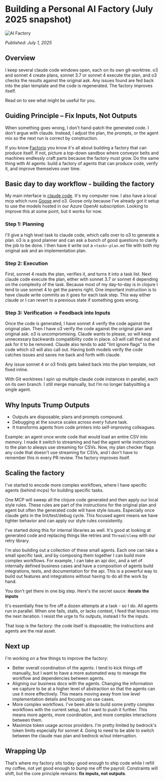 # Building a Personal AI Factory (July 2025 snapshot)

<img srcset="../images/posts/ai-factory-header-300w.jpg 300w,
             ../images/posts/ai-factory-header-400w.jpg 400w,
             ../images/posts/ai-factory-header.jpg 600w"
     sizes="(max-width: 400px) 300px,
            (max-width: 600px) 400px,
            600px"
     src="../images/posts/ai-factory-header.jpg"
     alt="AI Factory">

*Published: July 1, 2025*

## Overview

I keep several claude code windows open, each on its own git-worktree. o3 and sonnet 4 create plans, sonnet 3.7 or sonnet 4 execute the plan, and o3 checks the results against the original ask. Any issues found are fed back into the plan template and the code is regenerated. The factory improves itself.

Read on to see what might be useful for you.

## Guiding Principle – Fix Inputs, Not Outputs

When something goes wrong, I don't hand-patch the generated code. I don't argue with claude. Instead, I adjust the plan, the prompts, or the agent mix so the next run is correct by construction.

If you know [Factorio](https://factorio.com/) you know it's all about building a factory that can produce itself. If not, picture a top-down sandbox where conveyor belts and machines endlessly craft parts because the factory must grow. Do the same thing with AI agents: build a factory of agents that can produce code, verify it, and improve themselves over time.

## Basic day to day workflow - building the factory

My main interface is [claude code](https://claude.ai/code). It's my computer now. I also have a local mcp which runs [Goose](https://github.com/block/goose) and o3. Goose only because I've already got it setup to use the models hosted in our Azure OpenAI subscription. Looking to improve this at some point, but it works for now.

### Step 1: Planning
I'll give a high level task to claude code, which calls over to o3 to generate a plan. o3 is a good planner and can ask a bunch of good questions to clarify the job to be done. I then have it write out a `<task>-plan.md` file with both my original ask and an implementation plan. 

### Step 2: Execution
First, sonnet 4 reads the plan, verifies it, and turns it into a task list. Next claude code execute the plan, either with sonnet 3.7 or sonnet 4 depending on the complexity of the task. Because most of my day-to-day is in clojure I tend to use sonnet 4 to get the parens right.
One important instruction is to have claude write commits as it goes for each task step. This way either claude or I can revert to a previous state if something goes wrong.

### Step 3: Verification → Feedback into Inputs
Once the code is generated, I have sonnet 4 verify the code against the original plan. Then I have o3 verify the code against the original plan and original ask. o3 is uncompromising. Claude wants to please, so will keep unnecessary backwards compatibility code in place. o3 will call that out and ask for it to be removed. Claude also tends to add "lint ignore flags" to the code which o3 will also call out. Having both models verify the code catches issues and saves me back and forth with claude.

Any issue sonnet 4 or o3 finds gets baked back into the plan template, not fixed inline.

With Git worktrees I spin up multiple claude code instances in parallel, each on its own branch. I still merge manually, but I’m no longer babysitting a single agent.

## Why Inputs Trump Outputs

- Outputs are disposable; plans and prompts compound.
- Debugging at the source scales across every future task.
- It transforms agents from code printers into self-improving colleagues.

Example: an agent once wrote code that would load an entire CSV into memory. I made it switch to streaming and had the agent write instructions to the plan to always use streaming for CSVs. Now, my plan checker flags any code that doesn't use streaming for CSVs, and I don't have to remember this in every PR review. The factory improves itself.

## Scaling the factory

I've started to encode more complex workflows, where I have specific agents (behind mcps) for building specific tasks.

One MCP will sweep all the clojure code generated and then apply our local style rules. These rules are part of the instructions for the original plan and agent but often the generated code will have style issues. Especially once claude gets in the lint/test/debug cycle. This focused agent means we have tighter behavior and can apply our style rules consistently.

I've started doing this for internal libraries as well. It's good at looking at generated code and replacing things like retries and `Thread/sleep` with our retry library.

I'm also building out a collection of these small agents. Each one can take a small specific task, and by composing them together I can build more complex workflows. For example, I can take an api doc, and a set of internally defined business cases and have a composition of agents build integrations, tests, and documentation for the api. This is a powerful way to build out features and integrations without having to do all the work by hand.

You don't get there in one big step. Here's the secret sauce: **iterate the inputs**

It's essentially free to fire off a dozen attempts at a task - so I do. All agents run in parallel. When one fails, stalls, or lacks context, I feed that lesson into the next iteration. I resist the urge to fix outputs, instead I fix the inputs. 

That loop is the factory: the code itself is disposable; the instructions and agents are the real asset.

## Next up

I'm working on a few things to improve the factory:
- Better overall coordination of the agents. I tend to kick things off manually, but I want to have a more automated way to manage the workflow and dependencies between agents.
- Aligning our business docs with the agents. Changing the information we capture to be at a higher level of abstraction so that the agents can use it more effectively. This means moving away from low level implementation details and focusing on use cases.
- More complex workflows. I've been able to build some pretty complex workflows with the current setup, but I want to push it further. This means more agents, more coordination, and more complex interactions between them.
- Maximize token usage across providers. I'm pretty limited by bedrock's token limits especially for sonnet 4. Going to need to be able to switch between the claude max plan and bedrock w/out interruption.

## Wrapping Up

That’s where my factory sits today: good enough to ship code while I refill my coffee, not yet good enough to bump me off the payroll. Constraints will shift, but the core principle remains: **fix inputs, not outputs**.
